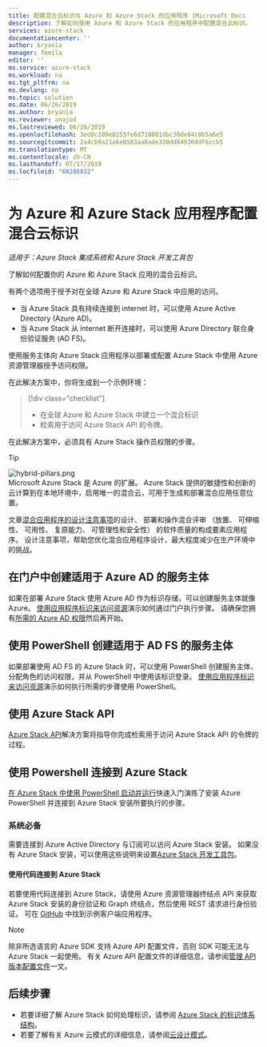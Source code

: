 ```yaml
---
title: 配置混合云标识与 Azure 和 Azure Stack 的应用程序 |Microsoft Docs
description: 了解如何使用 Azure 和 Azure Stack 的应用程序中配置混合云标识。
services: azure-stack
documentationcenter: ''
author: bryanla
manager: femila
editor: ''
ms.service: azure-stack
ms.workload: na
ms.tgt_pltfrm: na
ms.devlang: na
ms.topic: solution
ms.date: 06/26/2019
ms.author: bryanla
ms.reviewer: anajod
ms.lastreviewed: 06/26/2019
ms.openlocfilehash: 3ed0c109e0253fe6d710801dbc30de04c0b5a6e5
ms.sourcegitcommit: 2a4cb9a21a6e0583aa8ade330dd849304df6ccb5
ms.translationtype: MT
ms.contentlocale: zh-CN
ms.lasthandoff: 07/17/2019
ms.locfileid: "68286832"
---
```

# <a name="configure-hybrid-cloud-identity-for-azure-and-azure-stack-applications"></a>为 Azure 和 Azure Stack 应用程序配置混合云标识

*适用于：Azure Stack 集成系统和 Azure Stack 开发工具包*

了解如何配置你的 Azure 和 Azure Stack 应用的混合云标识。

有两个选项用于授予对在全球 Azure 和 Azure Stack 中应用的访问。

 * 当 Azure Stack 具有持续连接到 internet 时，可以使用 Azure Active Directory (Azure AD)。
 * 当 Azure Stack 从 internet 断开连接时，可以使用 Azure Directory 联合身份验证服务 (AD FS)。

使用服务主体向 Azure Stack 应用程序以部署或配置 Azure Stack 中使用 Azure 资源管理器授予访问权限。

在此解决方案中，你将生成到一个示例环境：

> [!div class="checklist"]
> - 在全球 Azure 和 Azure Stack 中建立一个混合标识
> - 检索用于访问 Azure Stack API 的令牌。

在此解决方案中，必须具有 Azure Stack 操作员权限的步骤。

> [!Tip]  
> ![hybrid-pillars.png](./media/azure-stack-solution-cloud-burst/hybrid-pillars.png)  
> Microsoft Azure Stack 是 Azure 的扩展。 Azure Stack 提供的敏捷性和创新的云计算到在本地环境中，启用唯一的混合云，可用于生成和部署混合应用任意位置。  
> 
> 文章[混合应用程序的设计注意事项](azure-stack-edge-pattern-overview.md)的设计、 部署和操作混合评审 （放置、 可伸缩性、 可用性、 复原能力、 可管理性和安全性） 的软件质量的构成要素应用程序。 设计注意事项，帮助您优化混合应用程序设计，最大程度减少在生产环境中的挑战。


## <a name="create-a-service-principal-for-azure-ad-in-the-portal"></a>在门户中创建适用于 Azure AD 的服务主体

如果在部署 Azure Stack 使用 Azure AD 作为标识存储，可以创建服务主体就像 Azure。 [使用应用程序标识来访问资源](../operator/azure-stack-create-service-principals.md#manage-an-azure-ad-service-principal)演示如何通过门户执行步骤。 请确保您拥有[所需的 Azure AD 权限](/azure/azure-resource-manager/resource-group-create-service-principal-portal#required-permissions)然后再开始。

## <a name="create-a-service-principal-for-ad-fs-using-powershell"></a>使用 PowerShell 创建适用于 AD FS 的服务主体

如果部署使用 AD FS 的 Azure Stack 时，可以使用 PowerShell 创建服务主体、 分配角色的访问权限，并从 PowerShell 中使用该标识登录。 [使用应用程序标识来访问资源](../operator/azure-stack-create-service-principals.md#manage-an-ad-fs-service-principal)演示如何执行所需的步骤使用 PowerShell。

## <a name="using-the-azure-stack-api"></a>使用 Azure Stack API

[Azure Stack API](azure-stack-rest-api-use.md)解决方案将指导你完成检索用于访问 Azure Stack API 的令牌的过程。

## <a name="connect-to-azure-stack-using-powershell"></a>使用 Powershell 连接到 Azure Stack

[在 Azure Stack 中使用 PowerShell 启动并运行](../operator/azure-stack-powershell-install.md)快速入门演练了安装 Azure PowerShell 并连接到 Azure Stack 安装所要执行的步骤。

### <a name="prerequisites"></a>系统必备

需要连接到 Azure Active Directory 与订阅可以访问 Azure Stack 安装。 如果没有 Azure Stack 安装，可以使用这些说明来设置[Azure Stack 开发工具包](../asdk/asdk-install.md)。

#### <a name="connect-to-azure-stack-using-code"></a>使用代码连接到 Azure Stack

若要使用代码连接到 Azure Stack，请使用 Azure 资源管理器终结点 API 来获取 Azure Stack 安装的身份验证和 Graph 终结点，然后使用 REST 请求进行身份验证。 可在 [GitHub](https://github.com/shriramnat/HybridARMApplication) 中找到示例客户端应用程序。

>[!Note]
>除非所选语言的 Azure SDK 支持 Azure API 配置文件，否则 SDK 可能无法与 Azure Stack 一起使用。 有关 Azure API 配置文件的详细信息，请参阅[管理 API 版本配置文件](azure-stack-version-profiles.md)一文。

## <a name="next-steps"></a>后续步骤

 - 若要详细了解 Azure Stack 如何处理标识，请参阅 [Azure Stack 的标识体系结构](../operator/azure-stack-identity-architecture.md)。
 - 若要了解有关 Azure 云模式的详细信息，请参阅[云设计模式](https://docs.microsoft.com/azure/architecture/patterns)。
